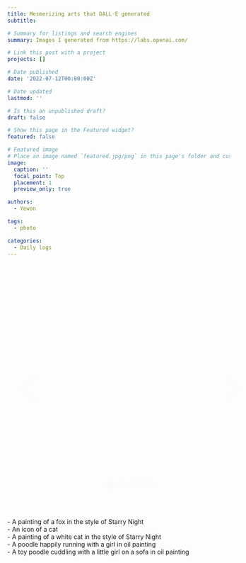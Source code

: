 ```yaml
---
title: Mesmerizing arts that DALL-E generated
subtitle: 

# Summary for listings and search engines
summary: Images I generated from https://labs.openai.com/

# Link this post with a project
projects: []

# Date published
date: '2022-07-12T00:00:00Z'

# Date updated
lastmod: ''

# Is this an unpublished draft?
draft: false

# Show this page in the Featured widget?
featured: false

# Featured image
# Place an image named `featured.jpg/png` in this page's folder and customize its options here.
image:
  caption: ''
  focal_point: Top
  placement: 1
  preview_only: true

authors:
  - Yewon

tags:
  - photo

categories:
  - Daily logs
---
```

<style>
.carousel {
  height: 500px;
  width: 500px;
  overflow: hidden;
  text-align: center;
  position: relative;
  padding: 0;
  list-style: none;
}
.carousel__controls,
.carousel__activator {
  display: none;
}
.carousel__activator:nth-of-type(1):checked ~ .carousel__track {
  transform: translateX(0%);
}
.carousel__activator:nth-of-type(1):checked ~ .carousel__slide:nth-of-type(1) {
  transition: opacity 0.5s, transform 0.5s;
  top: 0;
  left: 0;
  right: 0;
  opacity: 1;
  transform: scale(1);
}
.carousel__activator:nth-of-type(1):checked ~ .carousel__controls:nth-of-type(1) {
  display: block;
  opacity: 1;
}
.carousel__activator:nth-of-type(1):checked ~ .carousel__indicators .carousel__indicator:nth-of-type(1) {
  opacity: 1;
}
.carousel__activator:nth-of-type(2):checked ~ .carousel__track {
  transform: translateX(-100%);
}
.carousel__activator:nth-of-type(2):checked ~ .carousel__slide:nth-of-type(2) {
  transition: opacity 0.5s, transform 0.5s;
  top: 0;
  left: 0;
  right: 0;
  opacity: 1;
  transform: scale(1);
}
.carousel__activator:nth-of-type(2):checked ~ .carousel__controls:nth-of-type(2) {
  display: block;
  opacity: 1;
}
.carousel__activator:nth-of-type(2):checked ~ .carousel__indicators .carousel__indicator:nth-of-type(2) {
  opacity: 1;
}
.carousel__activator:nth-of-type(3):checked ~ .carousel__track {
  transform: translateX(-200%);
}
.carousel__activator:nth-of-type(3):checked ~ .carousel__slide:nth-of-type(3) {
  transition: opacity 0.5s, transform 0.5s;
  top: 0;
  left: 0;
  right: 0;
  opacity: 1;
  transform: scale(1);
}
.carousel__activator:nth-of-type(3):checked ~ .carousel__controls:nth-of-type(3) {
  display: block;
  opacity: 1;
}
.carousel__activator:nth-of-type(3):checked ~ .carousel__indicators .carousel__indicator:nth-of-type(3) {
  opacity: 1;
}
.carousel__activator:nth-of-type(4):checked ~ .carousel__track {
  transform: translateX(-300%);
}
.carousel__activator:nth-of-type(4):checked ~ .carousel__slide:nth-of-type(4) {
  transition: opacity 0.5s, transform 0.5s;
  top: 0;
  left: 0;
  right: 0;
  opacity: 1;
  transform: scale(1);
}
.carousel__activator:nth-of-type(4):checked ~ .carousel__controls:nth-of-type(4) {
  display: block;
  opacity: 1;
}
.carousel__activator:nth-of-type(4):checked ~ .carousel__indicators .carousel__indicator:nth-of-type(4) {
  opacity: 1;
}
.carousel__activator:nth-of-type(5):checked ~ .carousel__track {
  transform: translateX(-400%);
}
.carousel__activator:nth-of-type(5):checked ~ .carousel__slide:nth-of-type(5) {
  transition: opacity 0.5s, transform 0.5s;
  top: 0;
  left: 0;
  right: 0;
  opacity: 1;
  transform: scale(1);
}
.carousel__activator:nth-of-type(5):checked ~ .carousel__controls:nth-of-type(5) {
  display: block;
  opacity: 1;
}
.carousel__activator:nth-of-type(5):checked ~ .carousel__indicators .carousel__indicator:nth-of-type(5) {
  opacity: 1;
}
.carousel__control {
  height: 30px;
  width: 30px;
  margin-top: -15px;
  top: 50%;
  position: absolute;
  display: block;
  cursor: pointer;
  border-width: 5px 5px 0 0;
  border-style: solid;
  border-color: #fafafa;
  opacity: 0.35;
  outline: 0;
  z-index: 3;
}
.carousel__control:hover {
  opacity: 1;
}
.carousel__control--backward {
  left: 10px;
  transform: rotate(-135deg);
}
.carousel__control--forward {
  right: 10px;
  transform: rotate(45deg);
}
.carousel__indicators {
  position: absolute;
  bottom: 20px;
  width: 100%;
  text-align: center;
}
.carousel__indicator {
  height: 15px;
  width: 15px;
  border-radius: 100%;
  display: inline-block;
  z-index: 2;
  cursor: pointer;
  opacity: 0.35;
  margin: 0 2.5px 0 2.5px;
}
.carousel__indicator:hover {
  opacity: 0.75;
}
.carousel__track {
  position: absolute;
  top: 0;
  right: 0;
  bottom: 0;
  left: 0;
  padding: 0;
  margin: 0;
  transition: transform 0.5s ease 0s;
}
.carousel__track .carousel__slide {
  display: block;
  top: 0;
  left: 0;
  right: 0;
  opacity: 1;
}
.carousel__track .carousel__slide:nth-of-type(1) {
  transform: translateX(0%);
}
.carousel__track .carousel__slide:nth-of-type(2) {
  transform: translateX(100%);
}
.carousel__track .carousel__slide:nth-of-type(3) {
  transform: translateX(200%);
}
.carousel__track .carousel__slide:nth-of-type(4) {
  transform: translateX(300%);
}
.carousel__track .carousel__slide:nth-of-type(5) {
  transform: translateX(400%);
}
.carousel--scale .carousel__slide {
  transform: scale(0);
}
.carousel__slide {
  height: 100%;
  position: absolute;
  overflow-y: auto;
  opacity: 0;
}
/**
  * Theming
*/

.carousel-container {
  display: inline-block;
}
.my-carousel {
  border-radius: 5px;
  margin: 30px;
}
.carousel__slide {
  overflow: hidden;
}
.carousel--thumb .carousel__indicator {
  height: 30px;
  width: 30px;
}

.carousel__indicator {
  background-color: #fafafa;
}
.carousel__slide:nth-of-type(1),
.carousel--thumb .carousel__indicators .carousel__indicator:nth-of-type(1) {
  background-image: url("/uploads/blog/fox.png");
  background-size: cover;
  background-position: center;
}
.carousel__slide:nth-of-type(2),
.carousel--thumb .carousel__indicators .carousel__indicator:nth-of-type(2) {
  background-image: url("/uploads/blog/cat.png");
  background-size: cover;
  background-position: center;
}
.carousel__slide:nth-of-type(3),
.carousel--thumb .carousel__indicators .carousel__indicator:nth-of-type(3) {
  background-image: url("/uploads/blog/cat_white.png");
  background-size: cover;
  background-position: center;
}
.carousel__slide:nth-of-type(4),
.carousel--thumb .carousel__indicators .carousel__indicator:nth-of-type(4) {
  background-image: url("/uploads/blog/running_poodle.png");
  background-size: cover;
  background-position: center;
}
.carousel__slide:nth-of-type(5),
.carousel--thumb .carousel__indicators .carousel__indicator:nth-of-type(5) {
  background-image: url("/uploads/blog/cuddling_poodle.png");
  background-size: cover;
  background-position: center;
}

@media only screen and (max-width: 768px) {
 body {
  font-size: 12pt;
  /* text-align:center; */
  margin-left: 0%;
  margin-right: 0%;
 }

  .carousel {
    height: 300px;
    width: 300px;
    overflow: hidden;
    text-align: center;
    position: relative;
    padding: 0;
    list-style: none;
  } 
}

</style>

<div class="carousel-container">
  <div class="carousel my-carousel carousel--translate">
    <input class="carousel__activator" type="radio" name="carousel" id="F" checked="checked"/>
    <input class="carousel__activator" type="radio" name="carousel" id="G"/>
    <input class="carousel__activator" type="radio" name="carousel" id="H"/>
    <input class="carousel__activator" type="radio" name="carousel" id="I"/>
    <input class="carousel__activator" type="radio" name="carousel" id="J"/>
    <div class="carousel__controls">
      <label class="carousel__control carousel__control--backward" for="J"></label>
      <label class="carousel__control carousel__control--forward" for="G"></label>
    </div>
    <div class="carousel__controls">
      <label class="carousel__control carousel__control--backward" for="F"></label>
      <label class="carousel__control carousel__control--forward" for="H"></label>
    </div>
    <div class="carousel__controls">
      <label class="carousel__control carousel__control--backward" for="G"></label>
      <label class="carousel__control carousel__control--forward" for="I"></label>
    </div>
    <div class="carousel__controls">
      <label class="carousel__control carousel__control--backward" for="H"></label>
      <label class="carousel__control carousel__control--forward" for="J"></label>
    </div>
    <div class="carousel__controls">
      <label class="carousel__control carousel__control--backward" for="I"></label>
      <label class="carousel__control carousel__control--forward" for="F"></label>
    </div>
    <div class="carousel__track">
      <li class="carousel__slide">
        <p style="color:white; color: #fafafa; position: absolute; top: 85%; width: 100%; text-align: center; margin-top: -25px;"></p>
      </li>
      <li class="carousel__slide">
        <h1></h1>
      </li>
      <li class="carousel__slide">
        <h1></h1>
      </li>
      <li class="carousel__slide">
        <h1></h1>
      </li>
      <li class="carousel__slide">
        <h1></h1>
      </li>
    </div>
    <div class="carousel__indicators">
      <label class="carousel__indicator" for="F"></label>
      <label class="carousel__indicator" for="G"></label>
      <label class="carousel__indicator" for="H"></label>
      <label class="carousel__indicator" for="I"></label>
      <label class="carousel__indicator" for="J"></label>
    </div>
  </div>
</div>

<p>
- A painting of a fox in the style of Starry Night <br>
- An icon of a cat <br>
- A painting of a white cat in the style of Starry Night <br>
- A poodle happily running with a girl in oil painting <br>
- A toy poodle cuddling with a little girl on a sofa in oil painting
</p>
